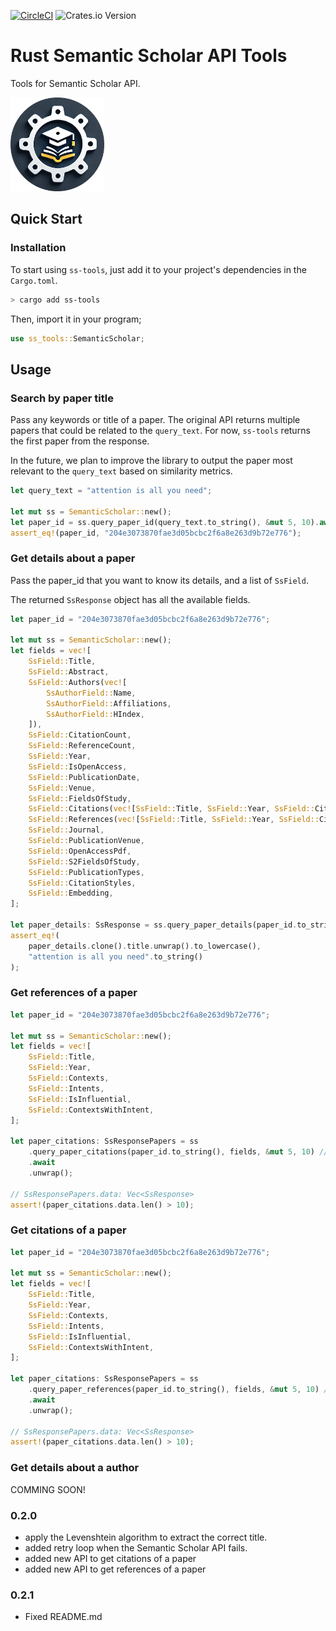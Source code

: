 [![CircleCI](https://dl.circleci.com/status-badge/img/circleci/X1fiE4koKU88Z9sKwWoPAH/T3F3Mv6HZoDH8Y7VMceoir/tree/main.svg?style=svg)](https://dl.circleci.com/status-badge/redirect/circleci/X1fiE4koKU88Z9sKwWoPAH/T3F3Mv6HZoDH8Y7VMceoir/tree/main)
![Crates.io Version](https://img.shields.io/crates/v/ss-tools?style=flat-square&color=blue)

# Rust Semantic Scholar API Tools

Tools for Semantic Scholar API.

<img src="../LOGO.png" alt="LOGO" width="150" height="150">

## Quick Start

### Installation

To start using `ss-tools`, just add it to your project's dependencies in the `Cargo.toml`.

```bash
> cargo add ss-tools
```

Then, import it in your program;

```rust
use ss_tools::SemanticScholar;
```

## Usage

### Search by paper title

Pass any keywords or title of a paper.
The original API returns multiple papers that could be related to the `query_text`.
For now, `ss-tools` returns the first paper from the response.

In the future, we plan to improve the library to output the paper most relevant to the `query_text` based on similarity metrics.

```rust
let query_text = "attention is all you need";

let mut ss = SemanticScholar::new();
let paper_id = ss.query_paper_id(query_text.to_string(), &mut 5, 10).await; // paperId, max_retry_count, wait_time(sec)
assert_eq!(paper_id, "204e3073870fae3d05bcbc2f6a8e263d9b72e776");
```

### Get details about a paper

Pass the paper_id that you want to know its details, and a list of `SsField`.

The returned `SsResponse` object has all the available fields.

```rust
let paper_id = "204e3073870fae3d05bcbc2f6a8e263d9b72e776";

let mut ss = SemanticScholar::new();
let fields = vec![
    SsField::Title,
    SsField::Abstract,
    SsField::Authors(vec![
        SsAuthorField::Name,
        SsAuthorField::Affiliations,
        SsAuthorField::HIndex,
    ]),
    SsField::CitationCount,
    SsField::ReferenceCount,
    SsField::Year,
    SsField::IsOpenAccess,
    SsField::PublicationDate,
    SsField::Venue,
    SsField::FieldsOfStudy,
    SsField::Citations(vec![SsField::Title, SsField::Year, SsField::CitationCount]),
    SsField::References(vec![SsField::Title, SsField::Year, SsField::CitationCount]),
    SsField::Journal,
    SsField::PublicationVenue,
    SsField::OpenAccessPdf,
    SsField::S2FieldsOfStudy,
    SsField::PublicationTypes,
    SsField::CitationStyles,
    SsField::Embedding,
];

let paper_details: SsResponse = ss.query_paper_details(paper_id.to_string(), fields, &mut 5, 10).await; // paper_id ,fields, max_retry_count, wait_time(sec)
assert_eq!(
    paper_details.clone().title.unwrap().to_lowercase(),
    "attention is all you need".to_string()
);

```

### Get references of a paper

```rust
let paper_id = "204e3073870fae3d05bcbc2f6a8e263d9b72e776";

let mut ss = SemanticScholar::new();
let fields = vec![
    SsField::Title,
    SsField::Year,
    SsField::Contexts,
    SsField::Intents,
    SsField::IsInfluential,
    SsField::ContextsWithIntent,
];

let paper_citations: SsResponsePapers = ss
    .query_paper_citations(paper_id.to_string(), fields, &mut 5, 10) // paper_id, fields, max_retry_count, wait_time(sec)
    .await
    .unwrap();

// SsResponsePapers.data: Vec<SsResponse>
assert!(paper_citations.data.len() > 10);
```

### Get citations of a paper

```rust
let paper_id = "204e3073870fae3d05bcbc2f6a8e263d9b72e776";

let mut ss = SemanticScholar::new();
let fields = vec![
    SsField::Title,
    SsField::Year,
    SsField::Contexts,
    SsField::Intents,
    SsField::IsInfluential,
    SsField::ContextsWithIntent,
];

let paper_citations: SsResponsePapers = ss
    .query_paper_references(paper_id.to_string(), fields, &mut 5, 10) // paperId, fields, max_retry_count, wait_time(sec)
    .await
    .unwrap();

// SsResponsePapers.data: Vec<SsResponse>
assert!(paper_citations.data.len() > 10);
```

### Get details about a author

COMMING SOON!

### 0.2.0

- apply the Levenshtein algorithm to extract the correct title.
- added retry loop when the Semantic Scholar API fails.
- added new API to get citations of a paper
- added new API to get references of a paper

### 0.2.1

- Fixed README.md
